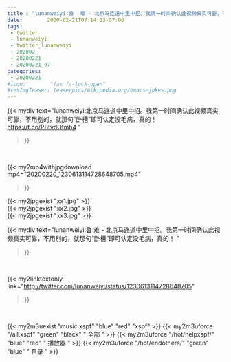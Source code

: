 ```yaml
---
title : "lunanweiyi:鲁  难 - 北京马连道中里中招。我第一时间确认此视频真实可靠，不用别的，就那句“卧槽”即可认定没毛病，真的！ "
date:        2020-02-21T07:14:13-07:00
tags:
 - twitter
 - lunanweiyi
 - twitter_lunanweiyi
 - 202002
 - 20200221
 - 20200221_07
categories:
 - 20200221
#icon:        "fas fa-lock-open"
#resImgTeaser: teaserpics/wikipedia.org/emacs-jokes.png
---
```


{{< mydiv text="lunanweiyi:北京马连道中里中招。我第一时间确认此视频真实可靠，不用别的，就那句“卧槽”即可认定没毛病，真的！ https://t.co/P8tvdOtmh4 "
>}}
<br>


{{< my2mp4withjpgdownload mp4="20200220_1230613114728648705.mp4"
>}}

{{< my2jpgexist "xx1.jpg" >}}<br>
{{< my2jpgexist "xx2.jpg" >}}<br>
{{< my2jpgexist "xx3.jpg" >}}<br>



{{< mydiv text="lunanweiyi:鲁  难 - 北京马连道中里中招。我第一时间确认此视频真实可靠，不用别的，就那句“卧槽”即可认定没毛病，真的！ "
>}}
<br>

{{< my2linktextonly link="http://twitter.com/lunanweiyi/status/1230613114728648705"
>}}


<br>

{{< my2m3uexist "music.xspf"        "blue"   "red"    "xspf" >}} {{< my2m3uforce "/all.xspf"         "green"  "black"  " 全部 " >}} {{< my2m3uforce "/hot/helpxspf/"    "blue"   "red"    " 播放器 " >}} {{< my2m3uforce "/hot/endothers/"   "green"  "blue"   " 目录 " >}} 

